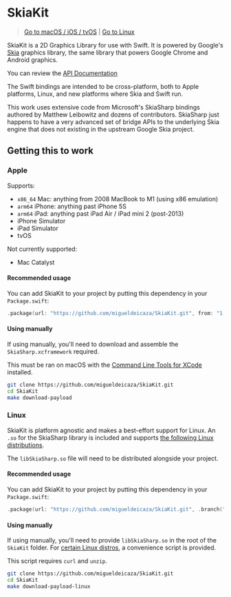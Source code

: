 # SkiaKit

> [Go to macOS / iOS / tvOS](#apple) | [Go to Linux](#linux)

SkiaKit is a 2D Graphics Library for use with Swift. It is powered by
Google's [Skia](https://skia.org) graphics library, the same library
that powers Google Chrome and Android graphics.

You can review the [API Documentation](https://migueldeicaza.github.io/SkiaKit/)

The Swift bindings are intended to be cross-platform, both to Apple
platforms, Linux, and new platforms where Skia and Swift run.

This work uses extensive code from Microsoft's SkiaSharp bindings
authored by Matthew Leibowitz and dozens of contributors. SkiaSharp
just happens to have a very advanced set of bridge APIs to the
underlying Skia engine that does not existing in the upstream Google
Skia project.

## Getting this to work

### Apple

Supports:

- `x86_64` Mac: anything from 2008 MacBook to M1 (using x86 emulation)
- `arm64` iPhone: anything past iPhone 5S
- `arm64` iPad: anything past iPad Air / iPad mini 2 (post-2013)
- iPhone Simulator
- iPad Simulator
- tvOS

Not currently supported:

- Mac Catalyst

#### Recommended usage

You can add SkiaKit to your project by putting this dependency in your `Package.swift`:

```swift
.package(url: "https://github.com/migueldeicaza/SkiaKit.git", from: "1.0.0")
 ```

#### Using manually

If using manually, you'll need to download and assemble the `SkiaSharp.xcframework` required.

This must be ran on macOS with the [Command Line Tools for XCode](https://developer.apple.com/downloads/) installed.

```sh
git clone https://github.com/migueldeicaza/SkiaKit.git
cd SkiaKit
make download-payload
```

### Linux

SkiaKit is platform agnostic and makes a best-effort support for
Linux. An `.so` for the SkiaSharp library is included and supports
[the following Linux distributions](https://github.com/mono/SkiaSharp/issues/453).

The `libSkiaSharp.so` file will need to be distributed alongside your project.

#### Recommended usage

You can add SkiaKit to your project by putting this dependency in your `Package.swift`:

```swift
.package(url: "https://github.com/migueldeicaza/SkiaKit.git", .branch("generated"))
```

#### Using manually

If using manually, you'll need to provide `libSkiaSharp.so` in the
root of the `SkiaKit` folder. For [certain Linux distros](https://github.com/mono/SkiaSharp/issues/453),
a convenience script is provided.

This script requires `curl` and `unzip`.

```sh
git clone https://github.com/migueldeicaza/SkiaKit.git
cd SkiaKit
make download-payload-linux
```
